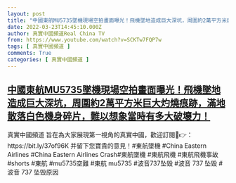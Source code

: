 ```yaml
---
layout: post
title: "中國東航MU5735墜機現場空拍畫面曝光！飛機墜地造成巨大深坑，周圍約2萬平方米巨大灼燒痕跡，滿地散落白色機身碎片，難以想象當時有多大破壞力！"
date: 2022-03-23T14:45:10.000Z
author: 真實中國頻道Real China TV
from: https://www.youtube.com/watch?v=SCKTw7FQP7w
tags: [ 真實中國頻道 ]
comments: True
categories: [ 真實中國頻道 ]
---
```

<!--1648046710000-->
[中國東航MU5735墜機現場空拍畫面曝光！飛機墜地造成巨大深坑，周圍約2萬平方米巨大灼燒痕跡，滿地散落白色機身碎片，難以想象當時有多大破壞力！](https://www.youtube.com/watch?v=SCKTw7FQP7w)
------

<div>
真實中國頻道 旨在為大家展現第一視角的真實中國，歡迎訂閱💖👉：https://bit.ly/37of96K  并留下您寶貴的意見！#東航墜機 #China Eastern Airlines #China Eastern Airlines Crash#東航墜機 #東航飛機 #東航飛機事故 #shorts  #東航 #mu5735空難 #東航 mu5735 #波音737坠毁 #波音 737 坠毁 #波音 737 坠毁原因
</div>
